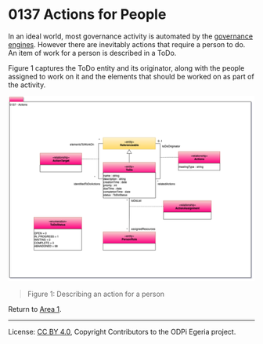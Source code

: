 <!-- SPDX-License-Identifier: CC-BY-4.0 -->
<!-- Copyright Contributors to the ODPi Egeria project. -->

# 0137 Actions for People

In an ideal world, most governance activity is automated by the
[governance engines](0461-Governance-Engines.md).
However there are inevitably actions that require a person to do.
An item of work for a person is described in a ToDo.

Figure 1 captures the ToDo entity and its originator, along
with the people assigned to work on it and the elements that should be worked on as
part of the activity.

![UML](0137-Actions.png#pagewidth)
> Figure 1: Describing an action for a person

Return to [Area 1](Area-1-models.md).

----
License: [CC BY 4.0](https://creativecommons.org/licenses/by/4.0/),
Copyright Contributors to the ODPi Egeria project.